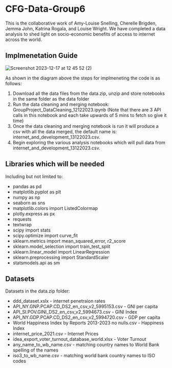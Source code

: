 # CFG-Data-Group6
This is the collaborative work of Amy-Louise Snelling, Cherelle Brigden, Jemma John, Katrina Rogala, and Louise Wright. We have completed a data analysis to shed light on socio-economic benefits of access to internet across the world. 

## Implmenetation Guide
![Screenshot 2023-12-17 at 12 45 52 (2)](https://github.com/jemmaj24/CFG-Data-Group6/assets/31040598/95b2b4d0-df88-45ea-8320-1dc70440465a)

As shown in the diagram above the steps for implmeneting the code is as follows:
1. Download all the data files from the data.zip, unzip and store notebooks in the same folder as the data folder
2. Run the data cleaning and merging notebook: GroupProject_DataCleaning_12122023.ipynb (Note that there are 3 API calls in this notebook and each take upwards of 5 mins to fetch so give it time)
3. Once the data cleaning and merging notebook is run it will produce a csv with all the data merged, the default name is: internet_and_development_13122023.csv.
4. Begin exploring the various analysis notebooks which will pull data from internet_and_development_13122023.csv.

## Libraries which will be needed
Including but not limited to:
- pandas as pd
- matplotlib.pyplot as plt
- numpy as np
- seaborn as sns
- matplotlib.colors import ListedColormap
- plotly.express as px
- requests
- textwrap
- scipy import stats
- scipy.optimize import curve_fit
- sklearn.metrics import mean_squared_error, r2_score
- sklearn.model_selection import train_test_split
- sklearn.linear_model import LinearRegression
- sklearn.preprocessing import StandardScaler
- statsmodels.api as sm

## Datasets
Datasets in the data.zip folder:
- ddd_dataset.xslx - internet penetraion rates
- API_NY.GNP.PCAP.CD_DS2_en_csv_v2_5995153.csv - GNI per capita
- API_SI.POV.GINI_DS2_en_csv_v2_5994673.csv - GINI Index
- API_NY.GDP.PCAP.CD_DS2_en_csv_v2_5994720.csv - GDP per capita
- World Happiness Index by Reports 2013-2023 no nulls.csv - Happiness Index
- internet_price_2021.csv - Internet Prices
- idea_export_voter_turnout_database_world.xlsx - Voter Turnout
- any_name_to_wb_name.csv - matching country names to World Bank spelling of the names
- iso3_to_wb_name.csv - matching world bank country names to ISO codes

